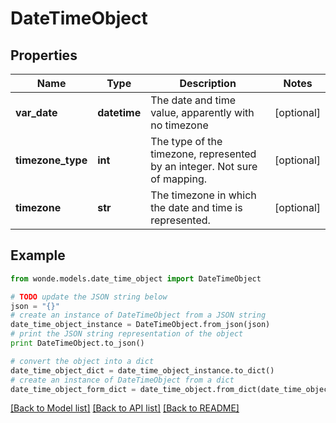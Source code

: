 # DateTimeObject


## Properties
Name | Type | Description | Notes
------------ | ------------- | ------------- | -------------
**var_date** | **datetime** | The date and time value, apparently with no timezone | [optional] 
**timezone_type** | **int** | The type of the timezone, represented by an integer. Not sure of mapping. | [optional] 
**timezone** | **str** | The timezone in which the date and time is represented. | [optional] 

## Example

```python
from wonde.models.date_time_object import DateTimeObject

# TODO update the JSON string below
json = "{}"
# create an instance of DateTimeObject from a JSON string
date_time_object_instance = DateTimeObject.from_json(json)
# print the JSON string representation of the object
print DateTimeObject.to_json()

# convert the object into a dict
date_time_object_dict = date_time_object_instance.to_dict()
# create an instance of DateTimeObject from a dict
date_time_object_form_dict = date_time_object.from_dict(date_time_object_dict)
```
[[Back to Model list]](../README.md#documentation-for-models) [[Back to API list]](../README.md#documentation-for-api-endpoints) [[Back to README]](../README.md)


